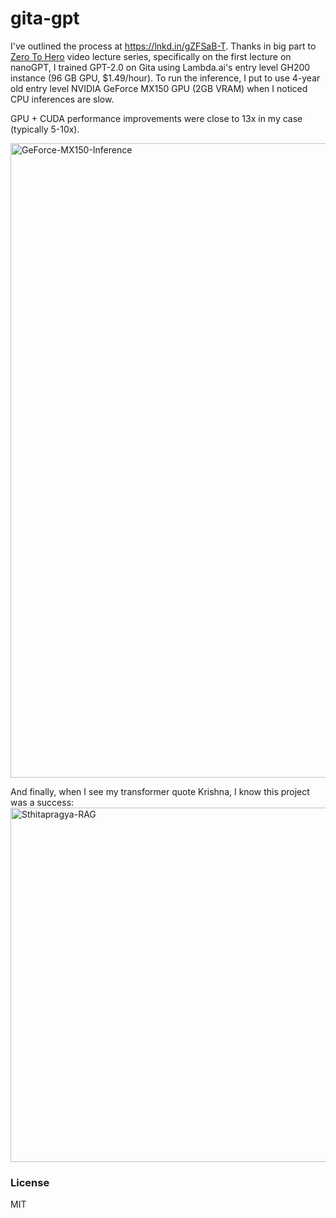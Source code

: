 # gita-gpt

I've outlined the process at https://lnkd.in/gZFSaB-T. Thanks in big part to [Zero To Hero](https://karpathy.ai/zero-to-hero.html) video lecture series, specifically on the first lecture on nanoGPT, I trained GPT-2.0 on Gita using Lambda.ai's entry level GH200 instance (96 GB GPU, $1.49/hour). To run the inference, I put to use 4-year old entry level NVIDIA GeForce MX150 GPU (2GB VRAM) when I noticed CPU inferences are slow. 

GPU + CUDA performance improvements were close to 13x in my case (typically 5-10x). 

<img width="1918" height="1015" alt="GeForce-MX150-Inference" src="https://github.com/user-attachments/assets/7d99e659-1747-45be-82de-97f549715bc6" />


And finally, when I see my transformer quote Krishna, I know this project was a success:
<img width="1917" height="567" alt="Sthitapragya-RAG" src="https://github.com/user-attachments/assets/85e68187-264b-47be-aa94-d6740602e8cf" />


### License

MIT
